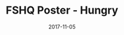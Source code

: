 ---
setID: 13
path: /product/FSHQ Poster - Hungry
date: 2017-11-05
title: FSHQ Poster - Hungry
description: Lorem ipsum dolor sit amet, consectetur adipiscing elit. Curabitur ultrices, ligula non euismod posuere, ligula enim placerat purus, pharetra ultrices metus est in mi. Sed malesuada elementum odio et feugiat. Donec in neque neque. Proin gravida vehicula ultricies. Pellentesque lacinia fermentum faucibus. Aliquam dapibus mauris sed diam viverra, consequat auctor.
price: '400.00'
image: /images/FSHQ Poster - Hungry.png
altText: product image
weight: '200 g'
dimensions: ''
materials: ''
OtherInfo: Lorem ipsum dolor sit amet, consectetur adipiscing elit. Curabitur 
---